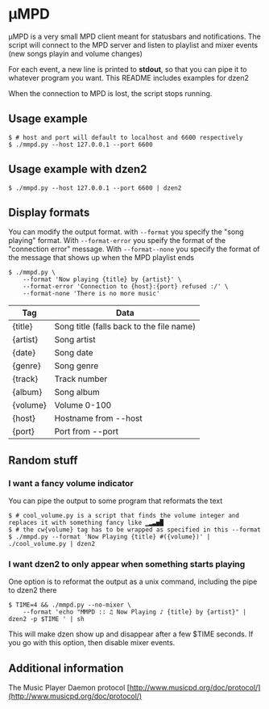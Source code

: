# μMPD
μMPD is a very small MPD client meant for statusbars and notifications. The script will connect to the MPD server and listen
to playlist and mixer events (new songs playin and volume changes)

For each event, a new line is printed to **stdout**, so that you can pipe it to whatever program you want. This README includes examples for dzen2

When the connection to MPD is lost, the script stops running.

## Usage example
```
$ # host and port will default to localhost and 6600 respectively
$ ./mmpd.py --host 127.0.0.1 --port 6600
```

## Usage example with dzen2
```
$ ./mmpd.py --host 127.0.0.1 --port 6600 | dzen2
```

## Display formats

You can modify the output format. with `--format` you specify the "song playing" format. With `--format-error` you speify the format of the "connection error" message. With `--format--none` you specify the format of the message that shows up when the MPD playlist ends
```
$ ./mmpd.py \
    --format 'Now playing {title} by {artist}' \
    --format-error 'Connection to {host}:{port} refused :/' \
    --format-none 'There is no more music'
```

Tag | Data
--- | ---
{title} | Song title (falls back to the file name)
{artist} | Song artist
{date} | Song date
{genre} | Song genre
{track} | Track number
{album} | Song album
{volume} | Volume 0-100
{host} | Hostname from --host
{port} | Port from --port

## Random stuff
### I want a fancy volume indicator
You can pipe the output to some program that reformats the text
```
$ # cool_volume.py is a script that finds the volume integer and replaces it with something fancy like ▁▂▃▅█
$ # the cw{volume} tag has to be wrapped as specified in this --format
$ ./mmpd.py --format 'Now Playing {title} #({volume})' | ./cool_volume.py | dzen2
```

### I want dzen2 to only appear when something starts playing
One option is to reformat the output as a unix command, including the pipe to dzen2 there
```
$ TIME=4 && ./mmpd.py --no-mixer \
    --format 'echo "MMPD :: ♫ Now Playing ♪ {title} by {artist}" | dzen2 -p $TIME ' | sh
```
This will make dzen show up and disappear after a few $TIME seconds. If you go with this option, then disable mixer events.
## Additional information
The Music Player Daemon protocol [http://www.musicpd.org/doc/protocol/](http://www.musicpd.org/doc/protocol/)
